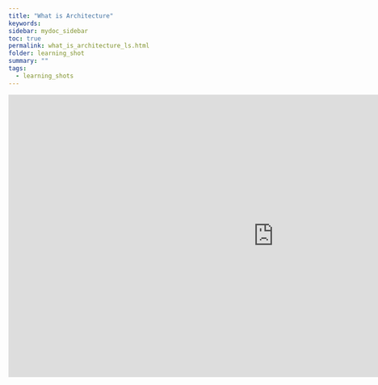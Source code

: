 ```yaml
---
title: "What is Architecture"
keywords: 
sidebar: mydoc_sidebar
toc: true
permalink: what_is_architecture_ls.html
folder: learning_shot
summary: ""
tags:
  - learning_shots
---
```


<iframe
  src="https://btabok.iasaglobal.org/wp-content/uploads/articulate_uploads/What-Is-Architecture/story.html"
  style="height:560px; width:1050px;" frameBorder="0">
</iframe>